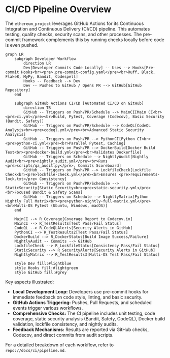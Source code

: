 # CI/CD Pipeline Overview

The `ethereum_project` leverages GitHub Actions for its Continuous Integration and Continuous Delivery (CI/CD) pipeline. This automates testing, quality checks, security scans, and other processes. The pre-commit framework complements this by running checks locally before code is even pushed.

```mermaid
graph LR
    subgraph Developer Workflow
        direction LR
        Dev[Developer Commits Code Locally] -- Uses --> Hooks[Pre-commit Hooks<br><pre>.pre-commit-config.yaml</pre><br>Ruff, Black, Flake8, MyPy, Bandit, Codespell]
        Hooks -- Feedback --> Dev
        Dev -- Pushes to GitHub / Opens PR --> GitHub[GitHub Repository]
    end

    subgraph GitHub Actions CI/CD [Automated CI/CD on GitHub]
        direction TB
        GitHub -- Triggers on Push/PR/Schedule --> MainCI[Main CI<br><pre>ci.yml</pre><br>Build, Pytest, Coverage (Codecov), Basic Security (Bandit, Safety)]
        GitHub -- Triggers on Push/PR/Schedule --> CodeQL[CodeQL Analysis<br><pre>codeql.yml</pre><br>Advanced Static Security Analysis]
        GitHub -- Triggers on Push/PR --> PythonCI[Python CI<br><pre>python-ci.yml</pre><br>Parallel Pytest, Caching]
        GitHub -- Triggers on Push/PR --> DockerBuild[Docker Build Test<br><pre>docker-build.yml</pre><br>Validates Dockerfile]
        GitHub -- Triggers on Schedule --> NightlyAudit[Nightly Audit<br><pre>nightly_audit.yml</pre><br>Runs <pre>scripts/qa_audit.py</pre>, Commits Scoreboard]
        GitHub -- Triggers on Push/PR --> LockfileCheck[Lockfile Check<br><pre>lockfile-check.yml</pre><br>Ensures <pre>requirements-lock.txt</pre> Consistency]
        GitHub -- Triggers on Push/PR/Schedule --> StaticSecurity[Static Security<br><pre>static-security.yml</pre><br>Focused Bandit & Safety Scans]
        GitHub -- Triggers on Schedule --> NightlyMatrix[Python Nightly Full Matrix<br><pre>python-nightly-full-matrix.yml</pre><br>Multi-OS Pytest (Ubuntu, Windows, macOS)]
    end

    MainCI --> R_Coverage[Coverage Report to Codecov.io]
    MainCI --> R_TestResults[Test Pass/Fail Status]
    CodeQL --> R_CodeQLAlerts[Security Alerts in GitHub]
    PythonCI --> R_TestResults2[Test Pass/Fail Status]
    DockerBuild --> R_DockerStatus[Build Image Success/Failure]
    NightlyAudit -- Commits --> GitHub
    LockfileCheck --> R_LockfileStatus[Consistency Pass/Fail Status]
    StaticSecurity --> R_SecurityAlerts[Security Alerts in GitHub]
    NightlyMatrix --> R_TestResults3[Multi-OS Test Pass/Fail Status]

    style Dev fill:#lightblue
    style Hooks fill:#lightgreen
    style GitHub fill:#grey
```

Key aspects illustrated:
*   **Local Development Loop:** Developers use pre-commit hooks for immediate feedback on code style, linting, and basic security.
*   **GitHub Actions Triggering:** Pushes, Pull Requests, and scheduled events trigger various workflows.
*   **Comprehensive Checks:** The CI pipeline includes unit testing, code coverage, static security analysis (Bandit, Safety, CodeQL), Docker build validation, lockfile consistency, and nightly audits.
*   **Feedback Mechanisms:** Results are reported via GitHub checks, Codecov, and direct commits from audit scripts.

For a detailed breakdown of each workflow, refer to `repo://docs/ci/pipeline.md`. 